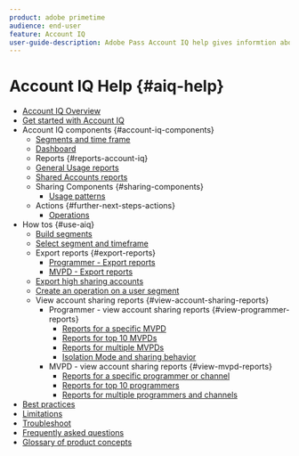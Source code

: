 ```yaml
---
product: adobe primetime
audience: end-user
feature: Account IQ
user-guide-description: Adobe Pass Account IQ help gives informtion about the Account IQ components and walks you through user journeys to use the various components. 
---
```

# Account IQ Help {#aiq-help}

+   [Account IQ Overview](/help/accountiq/home.md)
+   [Get started with Account IQ](/help/accountiq/get-started.md)
+   Account IQ components {#account-iq-components}
    +   [Segments and time frame](/help/accountiq/segments-timeframe.md)
    +   [Dashboard](/help/accountiq/dashboard.md)
    +   Reports {#reports-account-iq}
      +   [General Usage reports](/help/accountiq/general-usage-reports.md)
      + [Shared Accounts reports](/help/accountiq/shared-acc-reports.md)
    + Sharing Components {#sharing-components}
      + [Usage patterns](/help/accountiq/usage-patterns.md)
    + Actions {#further-next-steps-actions}
      + [Operations](/help/accountiq/operations.md)
+   How tos {#use-aiq}
    + [Build segments](/help/accountiq/build-segment.md)
    + [Select segment and timeframe](/help/accountiq/howto-select-segment-timeframe.md)
    + Export reports {#export-reports}
      + [Programmer - Export reports](/help/accountiq/export-segment-metrics-progr.md)
      + [MVPD - Export reports](/help/accountiq/export-segment-metrics-mvpd.md)
    + [Export high sharing accounts](/help/accountiq/export-acc-information.md)
    + [Create an operation on a user segment](/help/accountiq/operation-affecting-user-segment.md)
    + View account sharing reports {#view-account-sharing-reports}
      + Programmer - view account sharing reports {#view-programmer-reports} 
        + [Reports for a specific MVPD](/help/accountiq/reports-for-specific-mvpds.md)
        + [Reports for top 10 MVPDs](/help/accountiq/top-10-mvpd-reports.md)
        + [Reports for multiple MVPDs](viewrep-multiple-mvpd.md)
        + [Isolation Mode and sharing behavior](/help/accountiq/isolation-mode.md)
      + MVPD - view account sharing reports {#view-mvpd-reports}
        + [Reports for a specific programmer or channel](/help/accountiq/reports-for-specific-programmers.md)
        + [Reports for top 10 programmers](/help/accountiq/top-10-programmer-reports.md)
        + [Reports for multiple programmers and channels](viewrep-multiple-programmer.md)  
+ [Best practices](/help/accountiq/best-practices.md)
+ [Limitations](/help/accountiq/limitations.md)
+ [Troubleshoot](/help/accountiq/troubleshoot.md)
+ [Frequently asked questions](/help/accountiq/faq.md)
+ [Glossary of product concepts](/help/accountiq/product-concepts.md)